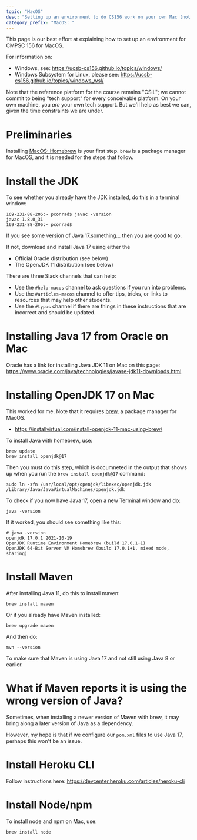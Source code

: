 ```yaml
---
topic: "MacOS"
desc: "Setting up an environment to do CS156 work on your own Mac (not ssh'ing into CSIL)"
category_prefix: "MacOS: "
---
```


This page is our best effort at explaining how to set up an environment for CMPSC 156 for MacOS.

For information on:
* Windows, see:  <https://ucsb-cs156.github.io/topics/windows/> 
* Windows Subsystem for Linux, please see: <https://ucsb-cs156.github.io/topics/windows_wsl/> 

Note that the reference platform for the course remains "CSIL"; we cannot commit to being "tech support" for every conceivable platform.  On your own machine, you *are* your own tech support.  But we'll help as best we can, given the time constraints we are under.
    
# Preliminaries

Installing [MacOS: Homebrew](/topics/macos_homebrew/) is your first step.  `brew` is a package manager for MacOS, and it is needed for the steps that follow.

# Install the JDK

To see whether you already have the JDK installed, do this in a terminal window:

```
169-231-88-206:~ pconrad$ javac -version
javac 1.8.0_31
169-231-88-206:~ pconrad$ 
```


If you see some version of Java 17.something... then you are good to go.

If not, download and install Java 17 using either the
* Official Oracle distribution (see below)
* The OpenJDK 11 distribution (see below)

There are three Slack channels that can help:
* Use the `#help-macos` channel to ask questions if you run into problems.
* Use the `#articles-macos` channel to offer tips, tricks, or links to resources that may help other students.
* Use the `#typos` channel if there are things in these instructions that are incorrect and should be updated.

# Installing Java 17 from Oracle on Mac

Oracle has a link for installing Java JDK 11 on Mac on this page: <https://www.oracle.com/java/technologies/javase-jdk11-downloads.html>

# Installing OpenJDK 17 on Mac

This worked for me.  Note that it requires [brew](https://ucsb-cs56.github.io/topics/macos_homewbrew/), a package manager for MacOS.
* <https://installvirtual.com/install-openjdk-11-mac-using-brew/>

To install Java with homebrew, use:
   
   ```
   brew update
   brew install openjdk@17
   ```
   
   Then you must do this step, which is documneted in the output that shows up when you run the `brew install openjdk@17` command:
   
   ```
   sudo ln -sfn /usr/local/opt/openjdk/libexec/openjdk.jdk /Library/Java/JavaVirtualMachines/openjdk.jdk
   ```

   To check if you now have Java 17, open a new Terminal window and do:

   ```
   java -version
   ```

   If it worked, you should see something like this:

   ```
   # java -version
   openjdk 17.0.1 2021-10-19
   OpenJDK Runtime Environment Homebrew (build 17.0.1+1)
   OpenJDK 64-Bit Server VM Homebrew (build 17.0.1+1, mixed mode, sharing)
   ```


# Install Maven

After installing Java 11, do this to install maven:

```
brew install maven
```

Or if you already have Maven installed:

```
brew upgrade maven
```

And then do:

```
mvn --version
```

To make sure that Maven is using Java 17 and not still using Java 8 or earlier.

# What if Maven reports it is using the wrong version of Java?

Sometimes, when installing a newer version of Maven with brew, it may bring along
a later version of Java as a dependency.

However, my hope is that if we configure our `pom.xml` files to use Java 17, perhaps this won't be an issue.


# Install Heroku CLI

Follow instructions here: <https://devcenter.heroku.com/articles/heroku-cli>


# Install Node/npm

To install node and npm on Mac, use:

```
brew install node
```

